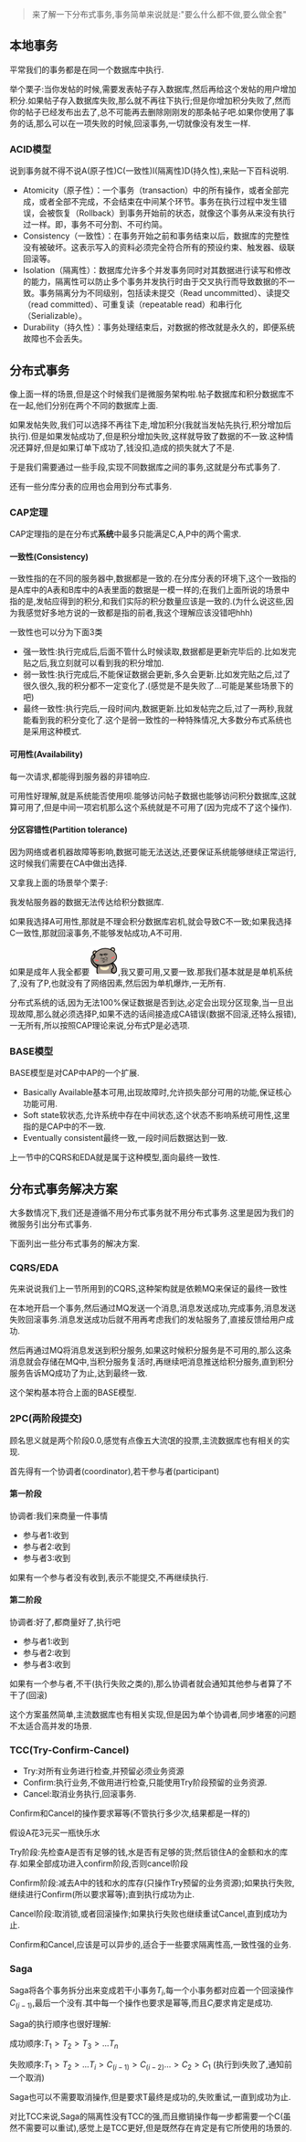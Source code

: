 > 来了解一下分布式事务,事务简单来说就是:"要么什么都不做,要么做全套"

## 本地事务
平常我们的事务都是在同一个数据库中执行.

举个栗子:当你发帖的时候,需要发表帖子存入数据库,然后再给这个发帖的用户增加积分.如果帖子存入数据库失败,那么就不再往下执行;但是你增加积分失败了,然而你的帖子已经发布出去了,总不可能再去删除刚刚发的那条帖子吧.如果你使用了事务的话,那么可以在一项失败的时候,回滚事务,一切就像没有发生一样.

### ACID模型
说到事务就不得不说A(原子性)C(一致性)I(隔离性)D(持久性),来贴一下百科说明.

* Atomicity（原子性）：一个事务（transaction）中的所有操作，或者全部完成，或者全部不完成，不会结束在中间某个环节。事务在执行过程中发生错误，会被恢复（Rollback）到事务开始前的状态，就像这个事务从来没有执行过一样。即，事务不可分割、不可约简。
* Consistency（一致性）：在事务开始之前和事务结束以后，数据库的完整性没有被破坏。这表示写入的资料必须完全符合所有的预设约束、触发器、级联回滚等。
* Isolation（隔离性）：数据库允许多个并发事务同时对其数据进行读写和修改的能力，隔离性可以防止多个事务并发执行时由于交叉执行而导致数据的不一致。事务隔离分为不同级别，包括读未提交（Read uncommitted）、读提交（read committed）、可重复读（repeatable read）和串行化（Serializable）。
* Durability（持久性）：事务处理结束后，对数据的修改就是永久的，即便系统故障也不会丢失。

## 分布式事务
像上面一样的场景,但是这个时候我们是微服务架构啦.帖子数据库和积分数据库不在一起,他们分别在两个不同的数据库上面.

如果发帖失败,我们可以选择不再往下走,增加积分(我就当发帖先执行,积分增加后执行).但是如果发帖成功了,但是积分增加失败,这样就导致了数据的不一致.这种情况还算好,但是如果订单下成功了,钱没扣,造成的损失就大了不是.

于是我们需要通过一些手段,实现不同数据库之间的事务,这就是分布式事务了.

还有一些分库分表的应用也会用到分布式事务.
### CAP定理
CAP定理指的是在分布式**系统**中最多只能满足C,A,P中的两个需求.

#### 一致性(Consistency)
一致性指的在不同的服务器中,数据都是一致的.在分库分表的环境下,这个一致指的是A库中的A表和B库中的A表里面的数据是一模一样的;在我们上面所说的场景中指的是,发帖应得到的积分,和我们实际的积分数量应该是一致的.(为什么说这些,因为我感觉好多地方说的一致都是指的前者,我这个理解应该没错吧hhh)

一致性也可以分为下面3类
* 强一致性:执行完成后,后面不管什么时候读取,数据都是更新完毕后的.比如发完贴之后,我立刻就可以看到我的积分增加.
* 弱一致性:执行完成后,不能保证数据会更新,多久会更新.比如发完贴之后,过了很久很久,我的积分都不一定变化了.(感觉是不是失败了...可能是某些场景下的吧)
* 最终一致性:执行完后,一段时间内,数据更新.比如发帖完之后,过了一两秒,我就能看到我的积分变化了.这个是弱一致性的一种特殊情况,大多数分布式系统也是采用这种模式.

#### 可用性(Availability)
每一次请求,都能得到服务器的非错响应.

可用性好理解,就是系统能否使用呗.能够访问帖子数据也能够访问积分数据库,这就算可用了,但是中间一项宕机那么这个系统就是不可用了(因为完成不了这个操作).

#### 分区容错性(Partition tolerance)
因为网络或者机器故障等影响,数据可能无法送达,还要保证系统能够继续正常运行,这时候我们需要在CA中做出选择.

又拿我上面的场景举个栗子:

我发帖服务器的数据无法传达给积分数据库.

如果我选择A可用性,那就是不理会积分数据库宕机,就会导致C不一致;如果我选择C一致性,那就回滚事务,不能够发帖成功,A不可用.

如果是成年人我全都要![](img/bqb_4.gif),我又要可用,又要一致.那我们基本就是是单机系统了,没有了P,也就没有了网络因素,然后因为单机爆炸,一无所有.

分布式系统的话,因为无法100%保证数据是否到达,必定会出现分区现象,当一旦出现故障,那么就必须选择P,如果不选的话间接造成CA错误(数据不回滚,还特么报错),一无所有,所以按照CAP理论来说,分布式P是必选项.

### BASE模型
BASE模型是对CAP中AP的一个扩展.

* Basically Available基本可用,出现故障时,允许损失部分可用的功能,保证核心功能可用.
* Soft state软状态,允许系统中存在中间状态,这个状态不影响系统可用性,这里指的是CAP中的不一致.
* Eventually consistent最终一致,一段时间后数据达到一致.

上一节中的CQRS和EDA就是属于这种模型,面向最终一致性.

## 分布式事务解决方案
大多数情况下,我们还是遵循不用分布式事务就不用分布式事务.这里是因为我们的微服务引出分布式事务.

下面列出一些分布式事务的解决方案.
### CQRS/EDA
先来说说我们上一节所用到的CQRS,这种架构就是依赖MQ来保证的最终一致性

在本地开启一个事务,然后通过MQ发送一个消息,消息发送成功,完成事务,消息发送失败回滚事务.消息发送成功后就不用再考虑我们的发帖服务了,直接反馈给用户成功.

然后再通过MQ将消息发送到积分服务,如果这时候积分服务是不可用的,那么这条消息就会存储在MQ中,当积分服务复活时,再继续吧消息推送给积分服务,直到积分服务告诉MQ成功了为止,达到最终一致.

这个架构基本符合上面的BASE模型.

### 2PC(两阶段提交)
顾名思义就是两个阶段0.0,感觉有点像五大流氓的投票,主流数据库也有相关的实现.

首先得有一个协调者(coordinator),若干参与者(participant)

#### 第一阶段
协调者:我们来商量一件事情
* 参与者1:收到
* 参与者2:收到
* 参与者3:收到

如果有一个参与者没有收到,表示不能提交,不再继续执行.
#### 第二阶段
协调者:好了,都商量好了,执行吧
* 参与者1:收到
* 参与者2:收到
* 参与者3:收到

如果有一个参与者,不干(执行失败之类的),那么协调者就会通知其他参与者算了不干了(回滚)

这个方案虽然简单,主流数据库也有相关实现,但是因为单个协调者,同步堵塞的问题不太适合高并发的场景.

### TCC(Try-Confirm-Cancel)

* Try:对所有业务进行检查,并预留必须业务资源
* Confirm:执行业务,不做用进行检查,只能使用Try阶段预留的业务资源.
* Cancel:取消业务执行,回滚事务.

Confirm和Cancel的操作要求幂等(不管执行多少次,结果都是一样的)

假设A花3元买一瓶快乐水

Try阶段:先检查A是否有足够的钱,水是否有足够的货;然后锁住A的金额和水的库存.如果全部成功进入confirm阶段,否则cancel阶段

Confirm阶段:减去A中的钱和水的库存(只操作Try预留的业务资源);如果执行失败,继续进行Confirm(所以要求幂等);直到执行成功为止.

Cancel阶段:取消锁,或者回滚操作;如果执行失败也继续重试Cancel,直到成功为止.

Confirm和Cancel,应该是可以异步的,适合于一些要求隔离性高,一致性强的业务.

### Saga
Saga将各个事务拆分出来变成若干小事务$T_i$,每一个小事务都对应着一个回滚操作$C_(i-1)$,最后一个没有.其中每一个操作也要求是幂等,而且$C_i$要求肯定是成功.

Saga的执行顺序也很好理解:

成功顺序:$T_1>T_2>T_3>...T_n$

失败顺序:$T_1>T_2>...T_i>C_(i-1)>C_(i-2)...>C_2>C_1$ (执行到i失败了,通知前一个取消)

Saga也可以不需要取消操作,但是要求T最终是成功的,失败重试,一直到成功为止.

对比TCC来说,Saga的隔离性没有TCC的强,而且撤销操作每一步都需要一个C(虽然不需要可以重试),感觉上是TCC更好,但是既然存在肯定是有它所使用的场景的.

